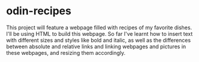 # odin-recipes
This project will feature a webpage filled with recipes of my favorite dishes. I'll be using HTML to build this webpage. So far I've learnt how to insert text with different sizes and styles like bold and italic, as well as the differences between absolute and relative links and linking webpages and pictures in these webpages, and resizing them accordingly.  


